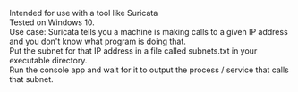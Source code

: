 Intended for use with a tool like Suricata  
Tested on Windows 10.  
Use case:  Suricata tells you a machine is making calls to a given IP address and you don't know what program is doing that.  
           Put the subnet for that IP address in a file called subnets.txt in your executable directory.  
           Run the console app and wait for it to output the process / service that calls that subnet.  
